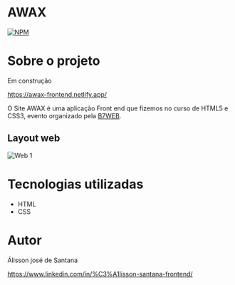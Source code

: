 # AWAX
[![NPM](https://img.shields.io/npm/l/react)](https://github.com/alissonsantana154/AWAX/blob/master/LICENSE) 

# Sobre o projeto

Em construção

https://awax-frontend.netlify.app/

O Site AWAX é uma aplicação Front end que fizemos no curso de HTML5 e CSS3, evento organizado pela [B7WEB](https://b7web.com.br/fullstack/?ref=I24108426I&gclid=CjwKCAjw8KmLBhB8EiwAQbqNoIZmM7S0i2hSO2KxocuVt4PDmEskAMRuNffEU7LXbNXfVILGlvEIlhoCQSAQAvD_BwE "Site b7web ").


## Layout web

![Web 1](https://media4.giphy.com/media/70pmkRqlSOSP4V8OXA/giphy.gif?cid=790b76112d1c4458f4bdd4bd016cba1d18d0ddb0c66a1944&rid=giphy.gif&ct=g)

# Tecnologias utilizadas


- HTML 
- CSS


# Autor
Álisson josé de Santana

https://www.linkedin.com/in/%C3%A1lisson-santana-frontend/

